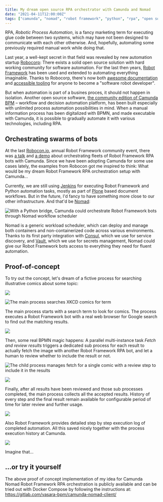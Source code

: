 ```yaml
---
title: My dream open source RPA orchestrator with Camunda and Nomad
date: "2021-04-11T12:00:00Z"
tags: ["camunda", "nomad", "robot framework", "python", "rpa", "open source"]
---
```


RPA, *Robotic Process Automation*, is a fancy marketing term for executing glue code between two systems, which may have not been designed to communicate with each other otherwise. And, hopefully, automating some previously required manual work while doing that.

Last year, a well-kept secret in that field was revealed by new automation startup [Robocorp](https://robocorp.com): There exists a solid open source solution with hard working community for software automation. For the last then years, [Robot Framework](https://robotframework.org) has been used and extended to automating everything imaginable. Thanks to Robocorp, there's now both [awesome documentation](https://robocorp.com/docs/) and [accessible tooling](https://robocorp.com/products/) for anyone to become a "software robot developer".

But when automation is part of a busines proces, it should not happen in isolation. Another open source software, [the community edition of Camunda BPM](https://camunda.com/download/) – workflow and decision automation platform, has been built especially with unlimited process automation possibilities in mind. When a manual information process has been digitalized with BPMN, and made executable with Camunda, it is possible to gradually automate it with various technologies, including RPA.


Orchestrating swarms of bots
----------------------------

At the last [Robocon.io](https://robocon.io/), annual Robot Framework community event, there was [a talk](https://robocon.io/#robotframework-camunda-library:-orchestrating-robotic-tasks-with-camunda) and [a demo](https://github.com/TheProjectAurora/camunda-robotframework-demo/) about orchestrating fleets of Robot Framework RPA bots with Camunda. Since we have been adopting Camunda for some use cases lately, the examples from Robocon got me inspired to think: What would be my dream Robot Framework RPA orchestration setup with Camunda...

Currently, we are still using [Jenkins](https://www.jenkins.io/) for executing Robot Framework and Python automation tasks, mostly as part of [Plone](https://plone.com/) based document workflows. But in the future, I'd fancy to have something more close to our other infrastructure. And that'd be [Nomad](https://www.nomadproject.io/):

![With a Python bridge, Camunda could orchestrate Robot Framework bots through Nomad workflow scheduler](concept.png)

Nomad is a generic workload scheduler, which can deploy and manage both containers and non-containerized code across various environments. Thanks to its first party integration with [Consul](https://www.consul.io/), which we use for service discovery, and [Vault](https://www.vaultproject.io/), which we use for secrets management, Nomad could give our Robot Framework bots access to everything they need for fluent automation.


Proof-of-concept
----------------

To try out the concept, let's dream of a fictive process for searching illustrative comics about some topic:

![](start-process.png)

![The main process searches XKCD comics for term](xkcd-search.png)

The main process starts with a search term to look for comics. The process executes a Robot Framework bot with a real web browser for Google search to find out the matching results.

![](nomad.png)

Then, some real BPMN magic happens: A parallel multi-instance task *Fetch and review results* triggers a dedicated sub process for each result to actually fetch the image with another Robot Framework RPA bot, and let a human to review whether to include the result or not.

![The child process manages fetch for a single comic with a review step to include it in the results](xkcd-fetch-review.png)

![](tasklist.png)

Finally, after all results have been reviewed and those sub processes completed, the main process collects all the accepted results. History of every step and the final result remain available for configurable period of time for later review and further usage.

![](variables.png)

Also Robot Framework provides detailed step by step execution log of completed automation. All this saved nicely together with the process execution history at Camunda.

![](log.png)

Imagine that…

…or try it yourself
-------------------

The above proof of concept implementation of my idea for Camunda Nomad Robot Framework RPA orchestration is publicly available and can be tried out with Docker Compose by following the instructions at: https://gitlab.com/vasara-bpm/camunda-nomad-client/
